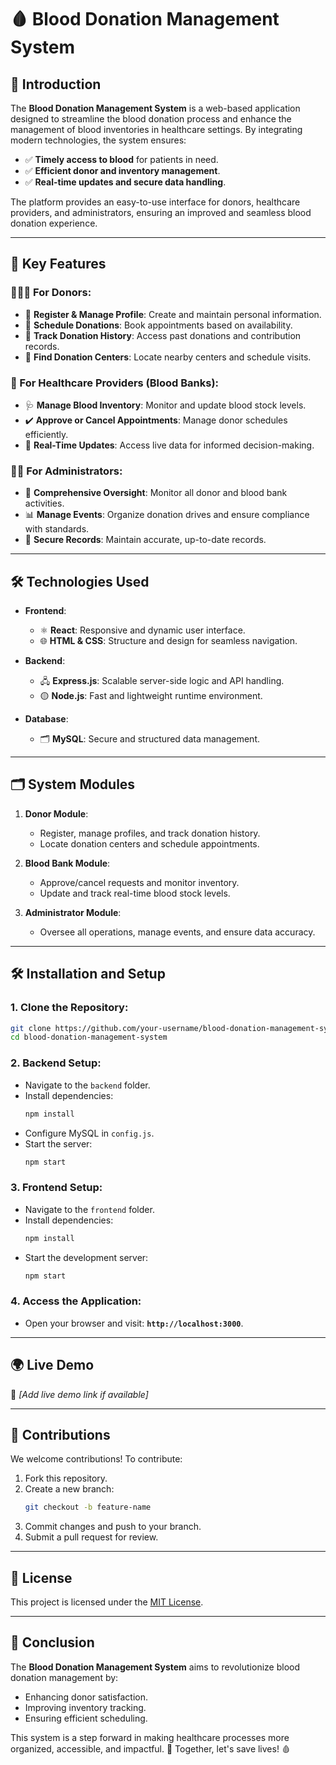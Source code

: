 # 🩸 Blood Donation Management System  

## 🚀 Introduction  
The **Blood Donation Management System** is a web-based application designed to streamline the blood donation process and enhance the management of blood inventories in healthcare settings. By integrating modern technologies, the system ensures:  
- ✅ **Timely access to blood** for patients in need.  
- ✅ **Efficient donor and inventory management**.  
- ✅ **Real-time updates and secure data handling**.  

The platform provides an easy-to-use interface for donors, healthcare providers, and administrators, ensuring an improved and seamless blood donation experience.  

---

## 🌟 Key Features  
### 🧑‍🤝‍🧑 For Donors:  
- 📝 **Register & Manage Profile**: Create and maintain personal information.  
- 📅 **Schedule Donations**: Book appointments based on availability.  
- 📜 **Track Donation History**: Access past donations and contribution records.  
- 📍 **Find Donation Centers**: Locate nearby centers and schedule visits.  

### 🏥 For Healthcare Providers (Blood Banks):  
- 🩺 **Manage Blood Inventory**: Monitor and update blood stock levels.  
- ✔️ **Approve or Cancel Appointments**: Manage donor schedules efficiently.  
- 🔄 **Real-Time Updates**: Access live data for informed decision-making.  

### 👩‍💻 For Administrators:  
- 📂 **Comprehensive Oversight**: Monitor all donor and blood bank activities.  
- 📊 **Manage Events**: Organize donation drives and ensure compliance with standards.  
- 🔐 **Secure Records**: Maintain accurate, up-to-date records.  

---

## 🛠️ Technologies Used  
- **Frontend**:  
  - ⚛️ **React**: Responsive and dynamic user interface.  
  - 🌐 **HTML & CSS**: Structure and design for seamless navigation.  

- **Backend**:  
  - 🖧 **Express.js**: Scalable server-side logic and API handling.  
  - 🟡 **Node.js**: Fast and lightweight runtime environment.  

- **Database**:  
  - 🗂️ **MySQL**: Secure and structured data management.  

---

## 🗂️ System Modules  
1. **Donor Module**:  
   - Register, manage profiles, and track donation history.  
   - Locate donation centers and schedule appointments.  

2. **Blood Bank Module**:  
   - Approve/cancel requests and monitor inventory.  
   - Update and track real-time blood stock levels.  

3. **Administrator Module**:  
   - Oversee all operations, manage events, and ensure data accuracy.  

---

## 🛠️ Installation and Setup  

### 1. Clone the Repository:  
```bash  
git clone https://github.com/your-username/blood-donation-management-system.git  
cd blood-donation-management-system  
```  

### 2. Backend Setup:  
- Navigate to the `backend` folder.  
- Install dependencies:  
  ```bash  
  npm install  
  ```  
- Configure MySQL in `config.js`.  
- Start the server:  
  ```bash  
  npm start  
  ```  

### 3. Frontend Setup:  
- Navigate to the `frontend` folder.  
- Install dependencies:  
  ```bash  
  npm install  
  ```  
- Start the development server:  
  ```bash  
  npm start  
  ```  

### 4. Access the Application:  
- Open your browser and visit: **`http://localhost:3000`**.  

---

## 🌍 Live Demo  
🚀 *[Add live demo link if available]*  

---

## 🤝 Contributions  
We welcome contributions! To contribute:  
1. Fork this repository.  
2. Create a new branch:  
   ```bash  
   git checkout -b feature-name  
   ```  
3. Commit changes and push to your branch.  
4. Submit a pull request for review.  

---

## 📜 License  
This project is licensed under the [MIT License](LICENSE).  

---

## 🎉 Conclusion  
The **Blood Donation Management System** aims to revolutionize blood donation management by:  
- Enhancing donor satisfaction.  
- Improving inventory tracking.  
- Ensuring efficient scheduling.  

This system is a step forward in making healthcare processes more organized, accessible, and impactful. 🌟 Together, let's save lives! 🩸
